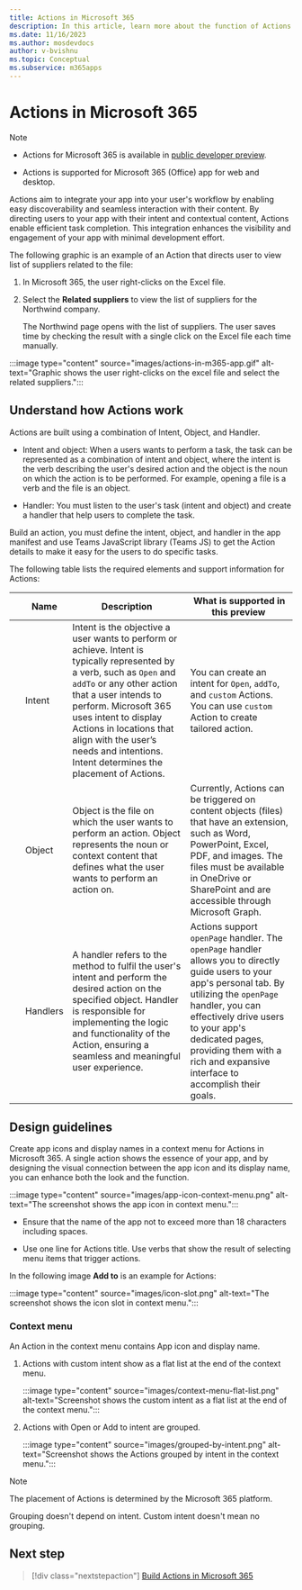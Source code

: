 ```yaml
---
title: Actions in Microsoft 365
description: In this article, learn more about the function of Actions and its use cases. 
ms.date: 11/16/2023
ms.author: mosdevdocs
author: v-bvishnu
ms.topic: Conceptual
ms.subservice: m365apps
---
```

# Actions in Microsoft 365

> [!NOTE]
>
> * Actions for Microsoft 365 is available in [public developer preview](../resources/dev-preview/developer-preview-intro.md).
>
> * Actions is supported for Microsoft 365 (Office) app for web and desktop.

Actions aim to integrate your app into your user's workflow by enabling easy discoverability and seamless interaction with their content. By directing users to your app with their intent and contextual content, Actions enable efficient task completion. This integration enhances the visibility and engagement of your app with minimal development effort.

The following graphic is an example of an Action that directs user to view list of suppliers related to the file:

1. In Microsoft 365, the user right-clicks on the Excel file.

1. Select the **Related suppliers** to view the list of suppliers for the Northwind company.

    The Northwind page opens with the list of suppliers. The user saves time by checking the result with a single click on the Excel file each time manually.

  :::image type="content" source="images/actions-in-m365-app.gif" alt-text="Graphic shows the user right-clicks on the excel file and select the related suppliers.":::

## Understand how Actions work

Actions are built using a combination of Intent, Object, and Handler.

* Intent and object: When a users wants to perform a task, the task can be represented as a combination of intent and object, where the intent is the verb describing the user's desired action and the object is the noun on which the action is to be performed. For example, opening a file is a verb and the file is an object.

* Handler: You must listen to the user's task (intent and object) and create a handler that help users to complete the task.

Build an action, you must define the intent, object, and handler in the app manifest and use Teams JavaScript library (Teams JS) to get the Action details to make it easy for the users to do specific tasks.

The following table lists the required elements and support information for Actions:

| &nbsp; | Name | Description | What is supported in this preview  
| --- | --- | --- | ---|
| &nbsp; | Intent | Intent is the objective a user wants to perform or achieve. Intent is typically represented by a verb, such as `Open` and  `addTo` or any other action that a user intends to perform. Microsoft 365 uses intent to display Actions in locations that align with the user’s needs and intentions. Intent determines the placement of Actions. | You can create an intent for `Open`, `addTo`, and `custom` Actions. You can use `custom` Action to create tailored action. |
| &nbsp; | Object  | Object is the file on which the user wants to perform an action. Object represents the noun or context content that defines what the user wants to perform an action on.  | Currently, Actions can be triggered on content objects (files) that have an extension, such as Word, PowerPoint, Excel, PDF, and images. The files must be available in OneDrive or SharePoint and are accessible through Microsoft Graph. |
| &nbsp; | Handlers | A handler refers to the method to fulfil the user's intent and perform the desired action on the specified object. Handler is responsible for implementing the logic and functionality of the Action, ensuring a seamless and meaningful user experience. | Actions support `openPage` handler. The `openPage` handler allows you to directly guide users to your app's personal tab. By utilizing the `openPage` handler, you can effectively drive users to your app's dedicated pages, providing them with a rich and expansive interface to accomplish their goals. |

## Design guidelines

Create app icons and display names in a context menu for Actions in Microsoft 365. A single action shows the essence of your app, and by designing the visual connection between the app icon and its display name, you can enhance both the look and the function.

:::image type="content" source="images/app-icon-context-menu.png" alt-text="The screenshot shows the app icon in context menu.":::

* Ensure that the name of the app not to exceed more than 18 characters including spaces.

* Use one line for Actions title. Use verbs that show the result of selecting menu items that trigger actions.

In the following image **Add to** is an example for Actions:

:::image type="content" source="images/icon-slot.png" alt-text="The screenshot shows the icon slot in context menu.":::

### Context menu

An Action in the context menu contains App icon and display name.

1. Actions with custom intent show as a flat list at the end of the context menu.

    :::image type="content" source="images/context-menu-flat-list.png" alt-text="Screenshot shows the custom intent as a flat list at the end of the context menu.":::

1. Actions with Open or Add to intent are grouped.

    :::image type="content" source="images/grouped-by-intent.png" alt-text="Screenshot shows the Actions grouped by intent in the context menu.":::

> [!NOTE]
>
> The placement of Actions is determined by the Microsoft 365 platform.
>
> Grouping doesn't depend on intent. Custom intent doesn't mean no grouping.

## Next step

> [!div class="nextstepaction"]
> [Build Actions in Microsoft 365](build-actions-in-m365.md)
